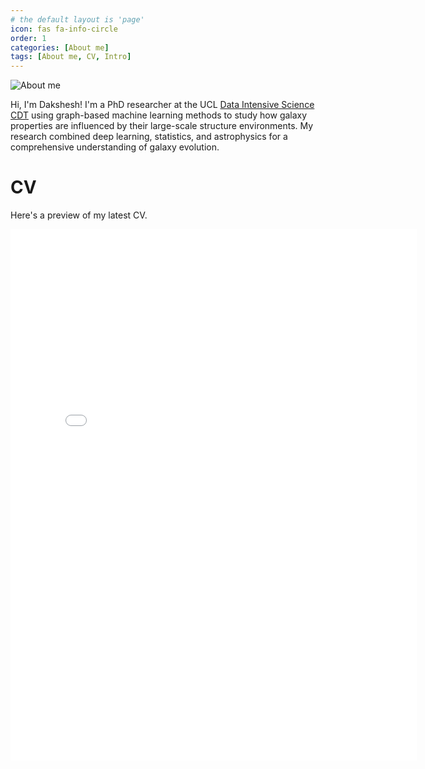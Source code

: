 ```yaml
---
# the default layout is 'page'
icon: fas fa-info-circle
order: 1
categories: [About me]
tags: [About me, CV, Intro] 
---
```


![About me](/assets/img/lss.png)


Hi, I'm Dakshesh! I'm a PhD researcher at the UCL [Data Intensive Science CDT](https://www.ucl.ac.uk/data-intensive-science-industry/) using graph-based machine learning methods to study how galaxy properties are influenced by their large-scale structure environments. My research combined deep learning, statistics, and astrophysics for a comprehensive understanding of galaxy evolution.

# CV

Here's a preview of my latest CV.

<embed src="/assets/pdf/cv.pdf" width="650" height="850" type="application/pdf">